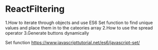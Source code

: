 # ReactFiltering
1.How to iterate through objects and use ES6 Set function to find unique values and place them in to the cateories array
2.How to use the spread operator
3.Generate buttons dynamically

Set function
https://www.javascripttutorial.net/es6/javascript-set/
